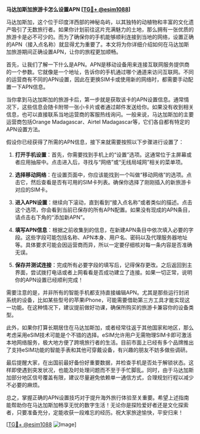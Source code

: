 **马达加斯加旅游卡怎么设置APN [[TG💪+ @esim1088](https://t.me/s/esim1088)]**

马达加斯加，这个位于印度洋西部的神秘岛屿，以其独特的动植物和丰富的文化遗产吸引了无数旅行者。如果你计划前往这片充满魅力的土地，那么拥有一张优质的旅游卡是必不可少的。而为了确保你的手机能够顺利连接到当地的网络，设置正确的APN（接入点名称）就显得尤为重要了。本文将为你详细介绍如何在马达加斯加旅游期间正确设置APN，让你的旅程更加顺畅。

首先，让我们了解一下什么是APN。APN是移动设备用来连接互联网服务提供商的一个参数。它就像是一个地址，告诉你的手机通过哪个通道来访问互联网。不同的运营商有不同的APN设置，因此在更换SIM卡或使用新的网络时，都需要手动配置一下APN信息。

当你拿到马达加斯加的旅游卡后，第一步就是获取该卡的APN设置信息。通常情况下，这些信息会随卡附带一张小卡片或者通过邮件发送给你。如果没有收到相关信息，也可以直接联系当地运营商的客服热线询问。一般来说，马达加斯加的主要运营商包括Orange Madagascar、Airtel Madagascar等，它们各自都有特定的APN设置方法。

假设你已经获得了所需的APN信息，接下来就需要按照以下步骤进行设置了：

1. **打开手机设置**：首先，你需要找到手机上的“设置”选项。这通常位于主屏幕或者应用抽屉中。点击进入后，寻找与“网络”或“无线局域网”相关的菜单项。

2. **选择移动网络**：在设置页面中，你应该能找到一个叫做“移动网络”的选项。点击它，然后查看是否有可用的SIM卡列表。确保你选择了刚刚插入的新旅游卡对应的SIM卡。

3. **进入APN设置**：继续向下滚动，直到看到“接入点名称”或者类似的描述。点击这个选项，你会看到当前已保存的所有APN配置。如果没有现成的APN条目，请点击右下角的“添加新APN”。

4. **填写APN信息**：根据之前收集到的信息，在新建APN条目中依次填入必要的字段。这些字段可能包括名称、APN本身、用户名、密码以及代理服务器地址等。具体要求可能会因运营商而异，所以一定要仔细核对每一条内容是否准确无误。

5. **保存并测试连接**：完成所有必要字段的填写后，记得保存更改。之后返回到主界面，尝试拨打电话或者上网看看是否成功建立了连接。如果一切正常，说明你的APN设置已经顺利完成！

需要注意的是，并非所有的智能手机都支持直接编辑APN。尤其是那些运行封闭系统的设备，比如某些型号的苹果iPhone，可能需要借助第三方工具才能实现这一功能。在这种情况下，建议提前做好功课，确保所购买的旅游卡兼容你的设备类型。

此外，如果你打算长期居住在马达加斯加，或者经常往返于其他国家和地区，那么考虑采用eSIM技术可能是个不错的选择。eSIM允许用户无需物理SIM卡即可激活本地网络服务，极大地方便了跨境旅行者的生活。目前市面上已经有多个品牌推出了支持eSIM功能的智能手表和其他可穿戴设备，有兴趣的朋友不妨多做些调研。

最后提醒大家，在出国前最好备份好重要数据，并检查手机是否处于解锁状态。这样即使遇到突发状况，也能及时处理问题而不至于手忙脚乱。同时，由于马达加斯加部分地区信号覆盖有限，建议尽量避免依赖单一通信方式，合理规划行程以减少不必要的麻烦。

总之，掌握正确的APN设置技巧对于提升海外旅行体验至关重要。希望上述指南能帮助你在马达加斯加畅享无忧的数字生活！无论你是探险爱好者还是文化探索者，只要准备充分，定能收获一段难忘的经历。祝大家旅途愉快，平安归来！

[[TG💪+ @esim1088](https://t.me/s/esim1088) ![Image](https://i.postimg.cc/4NQfJmqS/Snipaste-2025-05-13-00-14-12.png)]